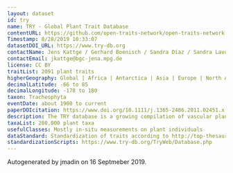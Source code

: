 ```yaml
---
layout: dataset
id: try
name: TRY - Global Plant Trait Database
contentURL: https://github.com/open-traits-network/open-traits-network.github.io/blob/9d2abc8b02bda357708f6b5458013f56446fe539/_data/R/manual_downloads/SpeciesTraitsCombinations4OTN_Family.zip
Timestamp: 8/28/2019 10:33:07
datasetDOI_URL: https://www.try-db.org
contactName: Jens Kattge / Gerhard Boenisch / Sandra Díaz / Sandra Lavorel / Colin Prentice / Paul Leadley / Christian Wirth / the TRY Network
contactEmail: jkattge@bgc-jena.mpg.de
license: CC BY 
traitList: 2091 plant traits
higherGeography: Global | Africa | Antarctica | Asia | Europe | North America | Oceania | South America
decimalLatitude: -66 to 85
decimalLongitude: -178 to 180
taxon: Tracheophyta
eventDate: about 1900 to current
paperDOIcitation: https://www.doi.org/10.1111/j.1365-2486.2011.02451.x
description: The TRY database is a growing compilation of vascular plant traits (also mosses and lichens) including published (>10,000 original publications) and unpublished data. TRY started in 2007. As of today, there are 12 mio trait records.  
taxaList: 280,000 plant taxa
usefulClasses: Mostly in-situ measurements on plant individuals
dataStandard: Standardization of traits according to http://top-thesaurus.org/; standardization of taxonomy based on http://www.theplantlist.org/
standardizationScripts: https://www.try-db.org/TryWeb/Database.php
---
```


Autogenerated by jmadin on 16 Septmeber 2019.
